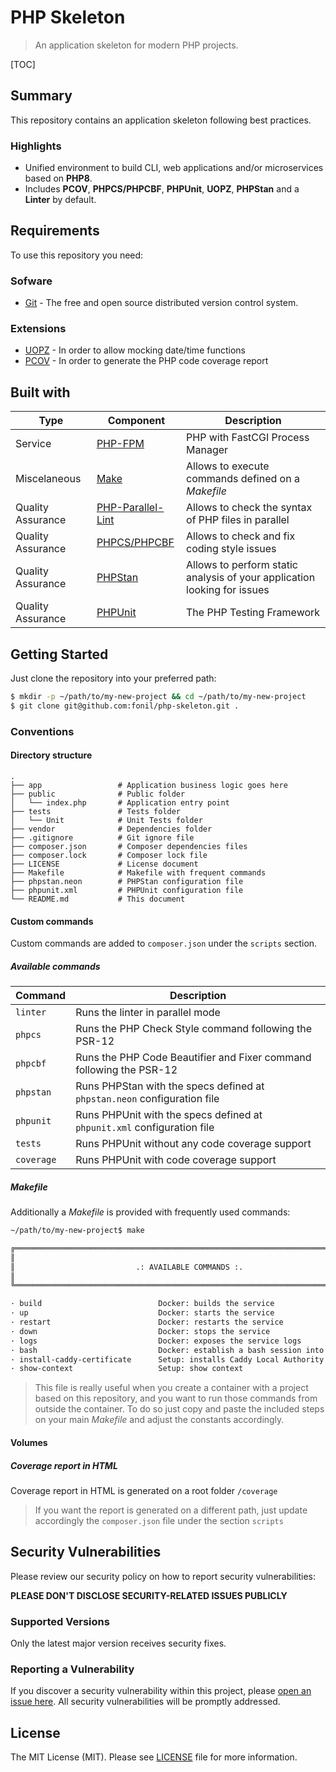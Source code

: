 # PHP Skeleton

> An application skeleton for modern PHP projects. 

[TOC]

## Summary

This repository contains an application skeleton following best practices.

### Highlights

- Unified environment to build CLI, web applications and/or microservices based on **PHP8**.
- Includes **PCOV**, **PHPCS/PHPCBF**, **PHPUnit**, **UOPZ**, **PHPStan** and a **Linter** by default.

## Requirements

To use this repository you need:

### Sofware

- [Git](https://git-scm.com/) - The free and open source distributed version control system.

### Extensions

- [UOPZ](https://www.php.net/manual/en/book.uopz.php) - In order to allow mocking date/time functions
- [PCOV](https://github.com/krakjoe/pcov) - In order to generate the PHP code coverage report

## Built with

| Type              | Component                                                    | Description                                                  |
| ----------------- | ------------------------------------------------------------ | ------------------------------------------------------------ |
| Service           | [PHP-FPM](https://www.php.net/manual/en/install.fpm.php)     | PHP with FastCGI Process Manager                             |
| Miscelaneous      | [Make](https://www.gnu.org/software/make/)                   | Allows to execute commands defined on a _Makefile_           |
| Quality Assurance | [PHP-Parallel-Lint](https://github.com/php-parallel-lint/PHP-Parallel-Lint) | Allows to check the syntax of PHP files in parallel          |
| Quality Assurance | [PHPCS/PHPCBF](https://github.com/PHPCSStandards/PHP_CodeSniffer/) | Allows to check and fix coding style issues                  |
| Quality Assurance | [PHPStan](https://phpstan.org/)                              | Allows to perform static analysis of your application looking for issues |
| Quality Assurance | [PHPUnit](https://phpunit.de/)                               | The PHP Testing Framework                                    |

## Getting Started

Just clone the repository into your preferred path:

```bash
$ mkdir -p ~/path/to/my-new-project && cd ~/path/to/my-new-project
$ git clone git@github.com:fonil/php-skeleton.git .
```

### Conventions

#### Directory structure

```text
.
├── app                 # Application business logic goes here
├── public              # Public folder
│   └── index.php       # Application entry point
├── tests               # Tests folder
│   └── Unit            # Unit Tests folder
├── vendor              # Dependencies folder
├── .gitignore          # Git ignore file
├── composer.json       # Composer dependencies files
├── composer.lock       # Composer lock file
├── LICENSE             # License document
├── Makefile            # Makefile with frequent commands
├── phpstan.neon        # PHPStan configuration file
├── phpunit.xml         # PHPUnit configuration file
└── README.md           # This document
```

#### Custom commands

Custom commands are added to `composer.json` under the `scripts` section.

##### Available commands

| Command    | Description                                                              |
|------------|--------------------------------------------------------------------------|
| `linter`   | Runs the linter in parallel mode                                         |
| `phpcs`    | Runs the PHP Check Style command following the PSR-12                    |
| `phpcbf`   | Runs the PHP Code Beautifier and Fixer command following the PSR-12      |
| `phpstan`  | Runs PHPStan with the specs defined at `phpstan.neon` configuration file |
| `phpunit`  | Runs PHPUnit with the specs defined at `phpunit.xml` configuration file  |
| `tests`    | Runs PHPUnit without any code coverage support                           |
| `coverage` | Runs PHPUnit with code coverage support                                  |

##### Makefile

Additionally a *Makefile* is provided with frequently used commands:

```bash
~/path/to/my-new-project$ make

╔══════════════════════════════════════════════════════════════════════════════╗
║                                                                              ║
║                           .: AVAILABLE COMMANDS :.                           ║
║                                                                              ║
╚══════════════════════════════════════════════════════════════════════════════╝

· build                          Docker: builds the service
· up                             Docker: starts the service
· restart                        Docker: restarts the service
· down                           Docker: stops the service
· logs                           Docker: exposes the service logs
· bash                           Docker: establish a bash session into main container
· install-caddy-certificate      Setup: installs Caddy Local Authority certificate
· show-context                   Setup: show context
```

> This file is really useful when you create a container with a project based on this repository, and you want to run those commands from outside the container. To do so just copy and paste the included steps on your main *Makefile* and adjust the constants accordingly.

#### Volumes

##### Coverage report in HTML

Coverage report in HTML is generated on a root folder `/coverage`

> If you want the report is generated on a different path, just update accordingly the `composer.json` file under the section `scripts`  

## Security Vulnerabilities

Please review our security policy on how to report security vulnerabilities:

**PLEASE DON'T DISCLOSE SECURITY-RELATED ISSUES PUBLICLY**

### Supported Versions

Only the latest major version receives security fixes.

### Reporting a Vulnerability

If you discover a security vulnerability within this project, please [open an issue here](https://github.com/fonil/php-skeleton/issues). All security vulnerabilities will be promptly addressed.



## License

The MIT License (MIT). Please see [LICENSE](./LICENSE) file for more information.
